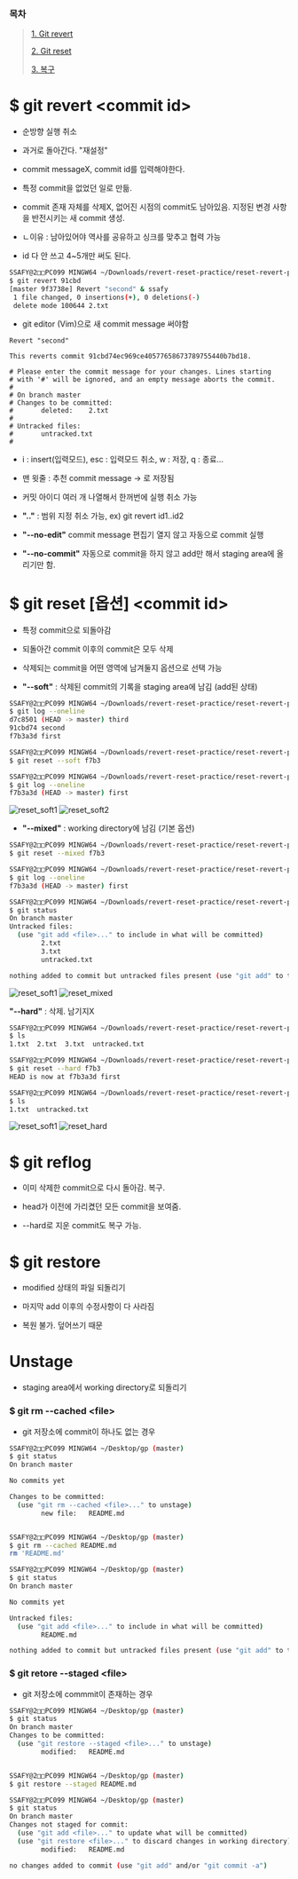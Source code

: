 ### 목차

> [1. Git revert](#--git-revert---commit-id-)
> 
> [2. Git reset](#--git-reset--옵션---commit-id-)
> 
> [3. 복구](#--git-reflog)

 

# $ git revert \<commit id>

- 순방향 실행 취소

- 과거로 돌아간다. "재설정"

- commit messageX, commit id를 입력해야한다.

- 특정 commit을 없었던 일로 만듦.

- commit 존재 자체를 삭제X, 없어진 시점의 commit도 남아있음. 지정된 변경 사항을 반전시키는 새 commit 생성.

- ㄴ이유 : 남아있어야 역사를 공유하고 싱크를 맞추고 협력 가능

- id 다 안 쓰고 4~5개만 써도 된다.

```bash
SSAFY@2□□PC099 MINGW64 ~/Downloads/revert-reset-practice/reset-revert-practice/revert (master)
$ git revert 91cbd
[master 9f3738e] Revert "second" & ssafy        
 1 file changed, 0 insertions(+), 0 deletions(-)
 delete mode 100644 2.txt
```

- git editor (Vim)으로 새 commit message 써야함

```vim
Revert "second"

This reverts commit 91cbd74ec969ce40577658673789755440b7bd18.

# Please enter the commit message for your changes. Lines starting
# with '#' will be ignored, and an empty message aborts the commit.
#
# On branch master
# Changes to be committed:
#       deleted:    2.txt
#
# Untracked files:
#       untracked.txt
#
```

- i : insert(입력모드), esc : 입력모드 취소, w : 저장, q : 종료...

- 맨 윗줄 : 추천 commit message -> 로 저장됨

- 커밋 아이디 여러 개 나열해서 한꺼번에 실행 취소 가능

- **".."** : 범위 지정 취소 가능, ex) git revert id1..id2

- **"--no-edit"** commit message 편집기 열지 않고 자동으로 commit 실행

- **"--no-commit"** 자동으로 commit을 하지 않고 add만 해서 staging area에 올리기만 함.

 

# $ git reset [옵션] \<commit id>

- 특정 commit으로 되돌아감

- 되돌아간 commit 이후의 commit은 모두  삭제

- 삭제되는 commit을 어떤 영역에 남겨둘지 옵션으로 선택 가능

- **"--soft"** : 삭제된 commit의 기록을 staging area에 남김 (add된 상태)

```bash
SSAFY@2□□PC099 MINGW64 ~/Downloads/revert-reset-practice/reset-revert-practice/reset/soft (master)
$ git log --oneline
d7c8501 (HEAD -> master) third
91cbd74 second
f7b3a3d first

SSAFY@2□□PC099 MINGW64 ~/Downloads/revert-reset-practice/reset-revert-practice/reset/soft (master)
$ git reset --soft f7b3

SSAFY@2□□PC099 MINGW64 ~/Downloads/revert-reset-practice/reset-revert-practice/reset/soft (master)
$ git log --oneline
f7b3a3d (HEAD -> master) first
```

![reset_soft1](images/git_reset_soft1.PNG) ![reset_soft2](images/git_reset_soft2.PNG)

- **"--mixed"** : working directory에 남김 (기본 옵션)

```bash
SSAFY@2□□PC099 MINGW64 ~/Downloads/revert-reset-practice/reset-revert-practice/reset/mixed (master)
$ git reset --mixed f7b3

SSAFY@2□□PC099 MINGW64 ~/Downloads/revert-reset-practice/reset-revert-practice/reset/mixed (master)
$ git log --oneline
f7b3a3d (HEAD -> master) first

SSAFY@2□□PC099 MINGW64 ~/Downloads/revert-reset-practice/reset-revert-practice/reset/mixed (master)
$ git status
On branch master
Untracked files:
  (use "git add <file>..." to include in what will be committed)
        2.txt
        3.txt
        untracked.txt

nothing added to commit but untracked files present (use "git add" to track)
```

![reset_soft1](images/git_reset_soft1.PNG) ![reset_mixed](images/git_reset_mixed.PNG)

**"--hard"** : 삭제. 남기지X

```bash
SSAFY@2□□PC099 MINGW64 ~/Downloads/revert-reset-practice/reset-revert-practice/reset/hard (master)
$ ls
1.txt  2.txt  3.txt  untracked.txt

SSAFY@2□□PC099 MINGW64 ~/Downloads/revert-reset-practice/reset-revert-practice/reset/hard (master)
$ git reset --hard f7b3
HEAD is now at f7b3a3d first

SSAFY@2□□PC099 MINGW64 ~/Downloads/revert-reset-practice/reset-revert-practice/reset/hard (master)
$ ls
1.txt  untracked.txt
```

![reset_soft1](images/git_reset_soft1.PNG) ![reset_hard](images/git_reset_hard.PNG)

 

# $ git reflog

- 이미 삭제한 commit으로 다시 돌아감. 복구.

- head가 이전에 가리켰던 모든 commit을 보여줌.

- --hard로 지운 commit도 복구 가능.

# $ git restore

- modified 상태의 파일 되돌리기

- 마지막 add 이후의 수정사항이 다 사라짐

- 복원 불가. 덮어쓰기 때문

# Unstage

- staging area에서 working directory로 되돌리기

### $ git rm --cached \<file>

- git 저장소에 commit이 하나도 없는 경우

```bash
SSAFY@2□□PC099 MINGW64 ~/Desktop/gp (master)
$ git status
On branch master

No commits yet

Changes to be committed:
  (use "git rm --cached <file>..." to unstage)
        new file:   README.md


SSAFY@2□□PC099 MINGW64 ~/Desktop/gp (master)
$ git rm --cached README.md 
rm 'README.md'

SSAFY@2□□PC099 MINGW64 ~/Desktop/gp (master)
$ git status
On branch master

No commits yet

Untracked files:
  (use "git add <file>..." to include in what will be committed)
        README.md

nothing added to commit but untracked files present (use "git add" to track)
```

### $ git retore --staged \<file>

- git 저장소에 commmit이 존재하는 경우

```bash
SSAFY@2□□PC099 MINGW64 ~/Desktop/gp (master)
$ git status
On branch master
Changes to be committed:
  (use "git restore --staged <file>..." to unstage)
        modified:   README.md


SSAFY@2□□PC099 MINGW64 ~/Desktop/gp (master)
$ git restore --staged README.md 

SSAFY@2□□PC099 MINGW64 ~/Desktop/gp (master)
$ git status
On branch master
Changes not staged for commit:
  (use "git add <file>..." to update what will be committed)
  (use "git restore <file>..." to discard changes in working directory)
        modified:   README.md

no changes added to commit (use "git add" and/or "git commit -a")
```


